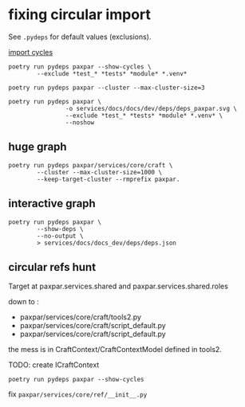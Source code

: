 # fixing circular import

See `.pydeps` for default values (exclusions).


[import cycles](https://pydeps.readthedocs.io/en/latest/index.html?highlight=import#import-cycles)

```
poetry run pydeps paxpar --show-cycles \
        --exclude *test_* *tests* *module* *.venv*
```

```
poetry run pydeps paxpar --cluster --max-cluster-size=3
```


```
poetry run pydeps paxpar \
                -o services/docs/docs/dev/deps/deps_paxpar.svg \
                --exclude *test_* *tests* *module* *.venv* \
                --noshow
```

## huge graph


```
poetry run pydeps paxpar/services/core/craft \
        --cluster --max-cluster-size=1000 \
        --keep-target-cluster --rmprefix paxpar.
```

## interactive graph

```
poetry run pydeps paxpar \
        --show-deps \
        --no-output \
        > services/docs/docs_dev/deps/deps.json
```

## circular refs hunt

Target at paxpar.services.shared and paxpar.services.shared.roles

down to :

* paxpar/services/core/craft/tools2.py
* paxpar/services/core/craft/script_default.py
* paxpar/services/core/craft/script_default.py

the mess is in CraftContext/CraftContextModel defined in tools2.

TODO: create ICraftContext

```
poetry run pydeps paxpar --show-cycles
```

fix `paxpar/services/core/ref/__init__.py`

